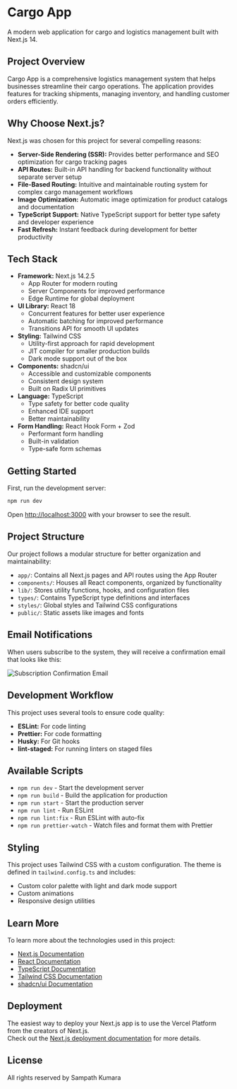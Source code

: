 # Cargo App

A modern web application for cargo and logistics management built with Next.js 14.

## Project Overview

Cargo App is a comprehensive logistics management system that helps businesses streamline their cargo operations. The application provides features for tracking shipments, managing inventory, and handling customer orders efficiently.

## Why Choose Next.js?

Next.js was chosen for this project for several compelling reasons:

- **Server-Side Rendering (SSR):** Provides better performance and SEO optimization for cargo tracking pages
- **API Routes:** Built-in API handling for backend functionality without separate server setup
- **File-Based Routing:** Intuitive and maintainable routing system for complex cargo management workflows
- **Image Optimization:** Automatic image optimization for product catalogs and documentation
- **TypeScript Support:** Native TypeScript support for better type safety and developer experience
- **Fast Refresh:** Instant feedback during development for better productivity

## Tech Stack

- **Framework:** Next.js 14.2.5
  - App Router for modern routing
  - Server Components for improved performance
  - Edge Runtime for global deployment
- **UI Library:** React 18
  - Concurrent features for better user experience
  - Automatic batching for improved performance
  - Transitions API for smooth UI updates
- **Styling:** Tailwind CSS
  - Utility-first approach for rapid development
  - JIT compiler for smaller production builds
  - Dark mode support out of the box
- **Components:** shadcn/ui
  - Accessible and customizable components
  - Consistent design system
  - Built on Radix UI primitives
- **Language:** TypeScript
  - Type safety for better code quality
  - Enhanced IDE support
  - Better maintainability
- **Form Handling:** React Hook Form + Zod
  - Performant form handling
  - Built-in validation
  - Type-safe form schemas

## Getting Started

First, run the development server:

```bash
npm run dev
```

Open [http://localhost:3000](http://localhost:3000) with your browser to see the result.

## Project Structure

Our project follows a modular structure for better organization and maintainability:

- `app/`: Contains all Next.js pages and API routes using the App Router
- `components/`: Houses all React components, organized by functionality
- `lib/`: Stores utility functions, hooks, and configuration files
- `types/`: Contains TypeScript type definitions and interfaces
- `styles/`: Global styles and Tailwind CSS configurations
- `public/`: Static assets like images and fonts

## Email Notifications

When users subscribe to the system, they will receive a confirmation email that looks like this:

![Subscription Confirmation Email](https://ibb.co/XksG9Dv2)

## Development Workflow

This project uses several tools to ensure code quality:

- **ESLint:** For code linting
- **Prettier:** For code formatting
- **Husky:** For Git hooks
- **lint-staged:** For running linters on staged files

## Available Scripts

- `npm run dev` - Start the development server
- `npm run build` - Build the application for production
- `npm run start` - Start the production server
- `npm run lint` - Run ESLint
- `npm run lint:fix` - Run ESLint with auto-fix
- `npm run prettier-watch` - Watch files and format them with Prettier

## Styling

This project uses Tailwind CSS with a custom configuration. The theme is defined in `tailwind.config.ts` and includes:

- Custom color palette with light and dark mode support
- Custom animations
- Responsive design utilities

## Learn More

To learn more about the technologies used in this project:

- [Next.js Documentation](https://nextjs.org/docs)
- [React Documentation](https://reactjs.org/docs)
- [TypeScript Documentation](https://www.typescriptlang.org/docs/)
- [Tailwind CSS Documentation](https://tailwindcss.com/docs)
- [shadcn/ui Documentation](https://ui.shadcn.com)

## Deployment

The easiest way to deploy your Next.js app is to use the Vercel Platform from the creators of Next.js.  
Check out the [Next.js deployment documentation](https://nextjs.org/docs/deployment) for more details.

## License

All rights reserved by Sampath Kumara
